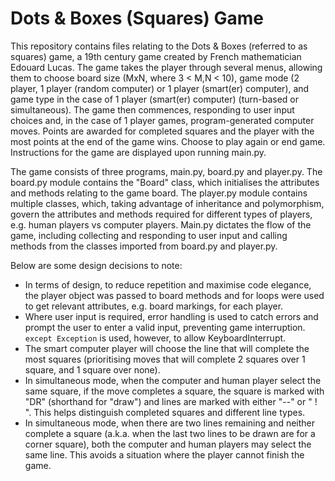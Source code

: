 # Dots & Boxes (Squares) Game

This repository contains files relating to the Dots & Boxes (referred to as squares) game, a 19th century game created by French mathematician Edouard Lucas. The game takes the player through several menus, allowing them to choose board size (MxN, where 3 < M,N < 10), game mode (2 player, 1 player (random computer) or 1 player (smart(er) computer), and game type in the case of 1 player (smart(er) computer) (turn-based or simultaneous). The game then commences, responding to user input choices and, in the case of 1 player games, program-generated computer moves. Points are awarded for completed squares and the player with the most points at the end of the game wins. Choose to play again or end game. Instructions for the game are displayed upon running main.py.

The game consists of three programs, main.py, board.py and player.py. The board.py module contains the "Board" class, which initialises the attributes and methods relating to the game board. The player.py module contains multiple classes, which, taking advantage of inheritance and polymorphism, govern the attributes and methods required for different types of players, e.g. human players vs computer players. Main.py dictates the flow of the game, including collecting and responding to user input and calling methods from the classes imported from board.py and player.py.

Below are some design decisions to note:

 - In terms of design, to reduce repetition and maximise code elegance, the player object was passed to board methods and for loops were used to get relevant attributes, e.g. board markings, for each player. 
 - Where user input is required, error handling is used to catch errors and prompt the user to enter a valid input, preventing game interruption. `except Exception` is used, however, to allow KeyboardInterrupt.
 - The smart computer player will choose the line that will complete the most squares (prioritising moves that will complete 2 squares over 1 square, and 1 square over none).
 - In simultaneous mode, when the computer and human player select the same square, if the move completes a square, the square is marked with "DR" (shorthand for "draw") and lines are marked with either "--" or "  !  ". This helps distinguish completed squares and different line types.
 - In simultaneous mode, when there are two lines remaining and neither complete a square (a.k.a. when the last two lines to be drawn are for a corner square), both the computer and human players may select the same line. This avoids a situation where the player cannot finish the game.
